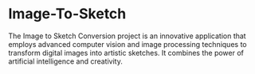 # Image-To-Sketch
The Image to Sketch Conversion project is an innovative application that employs advanced computer vision and image processing techniques to transform digital images into artistic sketches. It combines the power of artificial intelligence and creativity.
